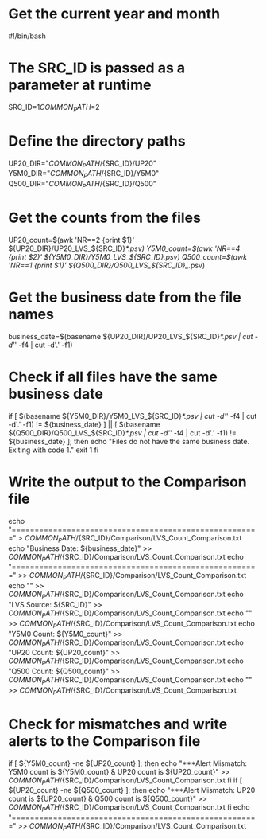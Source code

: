 # Get the current year and month

#!/bin/bash

# The SRC_ID is passed as a parameter at runtime
SRC_ID=$1
COMMON_PATH=$2

# Define the directory paths
UP20_DIR="${COMMON_PATH}/${SRC_ID}/UP20"
Y5M0_DIR="${COMMON_PATH}/${SRC_ID}/Y5M0"
Q500_DIR="${COMMON_PATH}/${SRC_ID}/Q500"

# Get the counts from the files
UP20_count=$(awk 'NR==2 {print $1}' ${UP20_DIR}/UP20_LVS_${SRC_ID}_*.psv)
Y5M0_count=$(awk 'NR==4 {print $2}' ${Y5M0_DIR}/Y5M0_LVS_${SRC_ID}_*.psv)
Q500_count=$(awk 'NR==1 {print $1}' ${Q500_DIR}/Q500_LVS_${SRC_ID}_*.psv)

# Get the business date from the file names
business_date=$(basename ${UP20_DIR}/UP20_LVS_${SRC_ID}_*.psv | cut -d'_' -f4 | cut -d'.' -f1)

# Check if all files have the same business date
if [ $(basename ${Y5M0_DIR}/Y5M0_LVS_${SRC_ID}_*.psv | cut -d'_' -f4 | cut -d'.' -f1) != ${business_date} ] || [ $(basename ${Q500_DIR}/Q500_LVS_${SRC_ID}_*.psv | cut -d'_' -f4 | cut -d'.' -f1) != ${business_date} ]; then
    echo "Files do not have the same business date. Exiting with code 1."
    exit 1
fi

# Write the output to the Comparison file
echo "======================================================" > ${COMMON_PATH}/${SRC_ID}/Comparison/LVS_Count_Comparison.txt
echo "Business Date: ${business_date}" >> ${COMMON_PATH}/${SRC_ID}/Comparison/LVS_Count_Comparison.txt
echo "======================================================" >> ${COMMON_PATH}/${SRC_ID}/Comparison/LVS_Count_Comparison.txt
echo "" >> ${COMMON_PATH}/${SRC_ID}/Comparison/LVS_Count_Comparison.txt
echo "LVS Source: ${SRC_ID}" >> ${COMMON_PATH}/${SRC_ID}/Comparison/LVS_Count_Comparison.txt
echo "" >> ${COMMON_PATH}/${SRC_ID}/Comparison/LVS_Count_Comparison.txt
echo "Y5M0 Count: ${Y5M0_count}" >> ${COMMON_PATH}/${SRC_ID}/Comparison/LVS_Count_Comparison.txt
echo "UP20 Count: ${UP20_count}" >> ${COMMON_PATH}/${SRC_ID}/Comparison/LVS_Count_Comparison.txt
echo "Q500 Count: ${Q500_count}" >> ${COMMON_PATH}/${SRC_ID}/Comparison/LVS_Count_Comparison.txt
echo "" >> ${COMMON_PATH}/${SRC_ID}/Comparison/LVS_Count_Comparison.txt

# Check for mismatches and write alerts to the Comparison file
if [ ${Y5M0_count} -ne ${UP20_count} ]; then
    echo "***Alert Mismatch: Y5M0 count is ${Y5M0_count} & UP20 count is ${UP20_count}" >> ${COMMON_PATH}/${SRC_ID}/Comparison/LVS_Count_Comparison.txt
fi
if [ ${UP20_count} -ne ${Q500_count} ]; then
    echo "***Alert Mismatch: UP20 count is ${UP20_count} & Q500 count is ${Q500_count}" >> ${COMMON_PATH}/${SRC_ID}/Comparison/LVS_Count_Comparison.txt
fi
echo "======================================================" >> ${COMMON_PATH}/${SRC_ID}/Comparison/LVS_Count_Comparison.txt
